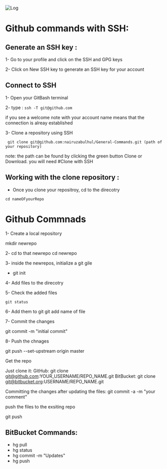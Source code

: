 
![Log](http://media.w3guy.com/wp-content/uploads/2015/02/git.jpg)


# Github commands with SSH:

## Generate an SSH key :

1- Go to your profile and click on the SSH and GPG keys

2- Click on New SSH key to generate an SSH key for your account

## Connect to SSH 

1- Open your GitBash terminal 

2- type : ```ssh -T git@github.com ```

   if you see a welcome note with your account name means that the connection is alreay established
   
3- Clone a repository using SSH

``` git clone git@github.com:nairuzabulhul/General-Commands.git (path of your repository)```

note: the path can be found by clicking the green button Clone or Download. you will need #Clone with SSH 


## Working with the clone repository :

- Once you clone your repositroy, cd to the direcotry 

``` cd nameOFyourRepo ```



# Github Commnads 

1- Create a local repository 
   
   mkdir newrepo

2- cd to that newrepo
  cd newrepo
  
3- inside the newrepos, initialize a git gile
  - git init
  
4- Add files to the direcotry 

5-  Check the added files 

    git status

6- Add them to git 
  git add name of file
  
7- Commit the changes

  git commit -m "initial commit"
  
8- Push the chnages 
 
  git push --set-upstream origin master

  
Get the repo

Just clone it:
GitHub: git clone git@github.com:YOUR_USERNAME/REPO_NAME.git
BitBucket: git clone git@bitbucket.org:USERNAME/REPO_NAME.git  

Committing the changes after updating the files:
git commit -a -m "your comment"

push the files to the exsiting repo

git push


## BitBucket Commands:
- hg pull
- hg status
- hg commit -m "Updates"
- hg push 
